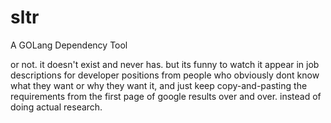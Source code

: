 # sltr
A GOLang Dependency Tool

or not. it doesn't exist and never has. but its funny to watch it appear in job descriptions for developer positions 
from people who obviously dont know what they want or why they want it, and just keep copy-and-pasting the requirements
from the first page of google results over and over. instead of doing actual research.

